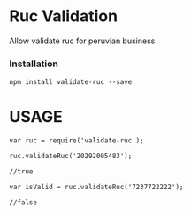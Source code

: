 # Ruc Validation

Allow validate ruc for peruvian business

### Installation

```
npm install validate-ruc --save
```

# USAGE
```
var ruc = require('validate-ruc');

ruc.validateRuc('20292005483');

//true

var isValid = ruc.validateRuc('7237722222');

//false
```
